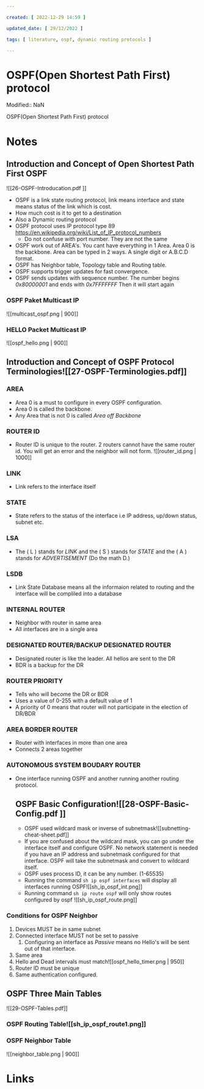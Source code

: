```yaml
---

created: [ 2022-12-29 14:59 ]

updated_date: [ 29/12/2022 ]

tags: [ literature, ospf, dynamic routing protocols ]

---
```


# OSPF(Open Shortest Path First) protocol

Modified:: NaN

OSPF(Open Shortest Path First) protocol


# Notes
## Introduction and Concept of Open Shortest Path First OSPF
![[26-OSPF-Introducation.pdf ]]
- OSPF is a link state routing protocol, link means interface and state means status of the link which is cost. 
- How much cost is it to get to a destination
- Also a Dynamic routing protocol
- OSPF protocol uses IP protocol type 89 https://en.wikipedia.org/wiki/List_of_IP_protocol_numbers
	- Do not confuse with port number. They are not the same
- OSPF work out of AREA's. You cant have everything in 1 Area. Area 0 is the backbone. Area can be typed in 2 ways. A single digit or A.B.C.D format. 
- OSPF has Neighbor table, Topology table and Routing table. 
- OSPF supports trigger updates for fast convergence. 
- OSPF sends updates with sequence number. The number begins *0x80000001* and ends with *0x7FFFFFFF* Then it will start again
### OSPF Paket Multicast IP
![[multicast_ospf.png  | 900]]
### HELLO Packet Multicast IP
![[ospf_hello.png | 900]]
## Introduction and Concept of OSPF Protocol Terminologies![[27-OSPF-Terminologies.pdf]]
### AREA
- Area 0 is a must to configure in every OSPF configuration. 
- Area 0 is called the backbone. 
- Any Area that is not 0 is called *Area off Backbone* 
### ROUTER ID
- Router ID is unique to the router. 2 routers cannot have the same router id. You will get an error and the neighbor will not form. 
![[router_id.png | 1000]]
### LINK
- Link refers to the interface itself
### STATE
- State refers to the status of the interface i.e IP address, up/down status, subnet etc. 
### LSA
- The ( L ) stands for *LINK* and the ( S ) stands for *STATE* and the ( A ) stands for *ADVERTISEMENT*  (Do the math D.) 
### LSDB 
- Link State Database means all the informaion related to routing and the interface will be compliled into a database
### INTERNAL ROUTER
- Neighbor with router in same area
- All interfaces are in a single area
### DESIGNATED ROUTER/BACKUP DESIGNATED ROUTER
- Designated router is like the leader. All hellos are sent to the DR
- BDR is a backup for the DR
### ROUTER PRIORITY
- Tells who will become the DR or BDR
- Uses a value of 0-255 with a default value of 1
- A priority of 0 means that router will not participate in the election of DR/BDR
### AREA BORDER ROUTER
- Router with interfaces in more than one area
- Connects 2 areas together
### AUTONOMOUS SYSTEM BOUDARY ROUTER
- One interface running OSPF and another running another routing protocol.
	## OSPF Basic Configuration![[28-OSPF-Basic-Config.pdf ]]
	- OSPF used wildcard mask or inverse of subnetmask![[subnetting-cheat-sheet.pdf]]
	- If you are confused about the wildcard mask, you can go under the interface itself and configure OSPF. No network statement is needed if you have an IP address and subnetmask configured for that interface. OSPF will take the subnetmask and convert to wildcard itself. 
	- OSPF uses process ID, it can be any number. (1-65535)
	- Running the command `sh ip ospf interfaces` will display all interfaces running OSPF![[sh_ip_ospf_int.png]]
	- Running command `sh ip route ospf` will only show routes configured by ospf ![[sh_ip_ospf_route.png]]
### Conditions for OSPF Neighbor
1. Devices MUST be in same subnet
2. Connected interface MUST not be set to passive
	1.  Configuring an interface as *Passive* means no Hello's will be sent out of that interface. 
3. Same area
4. Hello and Dead intervals must match![[ospf_hello_timer.png | 950]]
5. Router ID must be unique
6. Same authentication configured. 
## OSPF Three Main Tables
![[29-OSPF-Tables.pdf]]
### OSPF Routing Table![[sh_ip_ospf_route1.png]]
### OSPF Neighbor Table
![[neighbor_table.png | 900]]
# Links